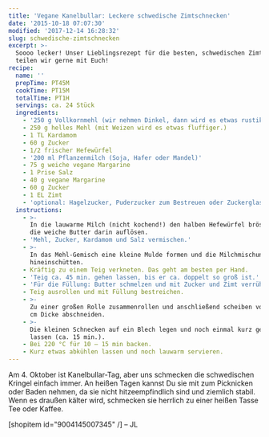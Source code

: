 ```yaml
---
title: 'Vegane Kanelbullar: Leckere schwedische Zimtschnecken'
date: '2015-10-18 07:07:30'
modified: '2017-12-14 16:28:32'
slug: schwedische-zimtschnecken
excerpt: >-
  Soooo lecker! Unser Lieblingsrezept für die besten, schwedischen Zimtschnecken
  teilen wir gerne mit Euch!
recipe:
  name: ''
  prepTime: PT45M
  cookTime: PT15M
  totalTime: PT1H
  servings: ca. 24 Stück
  ingredients:
    - '250 g Vollkornmehl (wir nehmen Dinkel, dann wird es etwas rustikaler.)'
    - 250 g helles Mehl (mit Weizen wird es etwas fluffiger.)
    - 1 TL Kardamom
    - 60 g Zucker
    - 1/2 frischer Hefewürfel
    - '200 ml Pflanzenmilch (Soja, Hafer oder Mandel)'
    - 75 g weiche vegane Margarine
    - 1 Prise Salz
    - 40 g vegane Margarine
    - 60 g Zucker
    - 1 EL Zimt
    - 'optional: Hagelzucker, Puderzucker zum Bestreuen oder Zuckerglasur'
  instructions:
    - >-
      In die lauwarme Milch (nicht kochend!) den halben Hefewürfel bröseln und
      die weiche Butter darin auflösen.
    - 'Mehl, Zucker, Kardamom und Salz vermischen.'
    - >-
      In das Mehl-Gemisch eine kleine Mulde formen und die Milchmischung
      hineinschütten.
    - Kräftig zu einem Teig verkneten. Das geht am besten per Hand.
    - 'Teig ca. 45 min. gehen lassen, bis er ca. doppelt so groß ist.'
    - 'Für die Füllung: Butter schmelzen und mit Zucker und Zimt verrühren.'
    - Teig ausrollen und mit Füllung bestreichen.
    - >-
      Zu einer großen Rolle zusammenrollen und anschließend scheiben von ca. 1
      cm Dicke abschneiden.
    - >-
      Die kleinen Schnecken auf ein Blech legen und noch einmal kurz gehen
      lassen (ca. 15 min.).
    - Bei 220 °C für 10 – 15 min backen.
    - Kurz etwas abkühlen lassen und noch lauwarm servieren.
---
```


Am 4. Oktober ist Kanelbullar-Tag, aber uns schmecken die schwedischen Kringel einfach immer. An heißen Tagen kannst Du sie mit zum Picknicken oder Baden nehmen, da sie nicht hitzeempfindlich sind und ziemlich stabil. Wenn es draußen kälter wird, schmecken sie herrlich zu einer heißen Tasse Tee oder Kaffee.

\[shopitem id="9004145007345" /\] – JL
